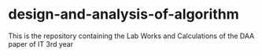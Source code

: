 # design-and-analysis-of-algorithm
This is the repository containing the Lab Works and Calculations of the DAA paper of IT 3rd year
